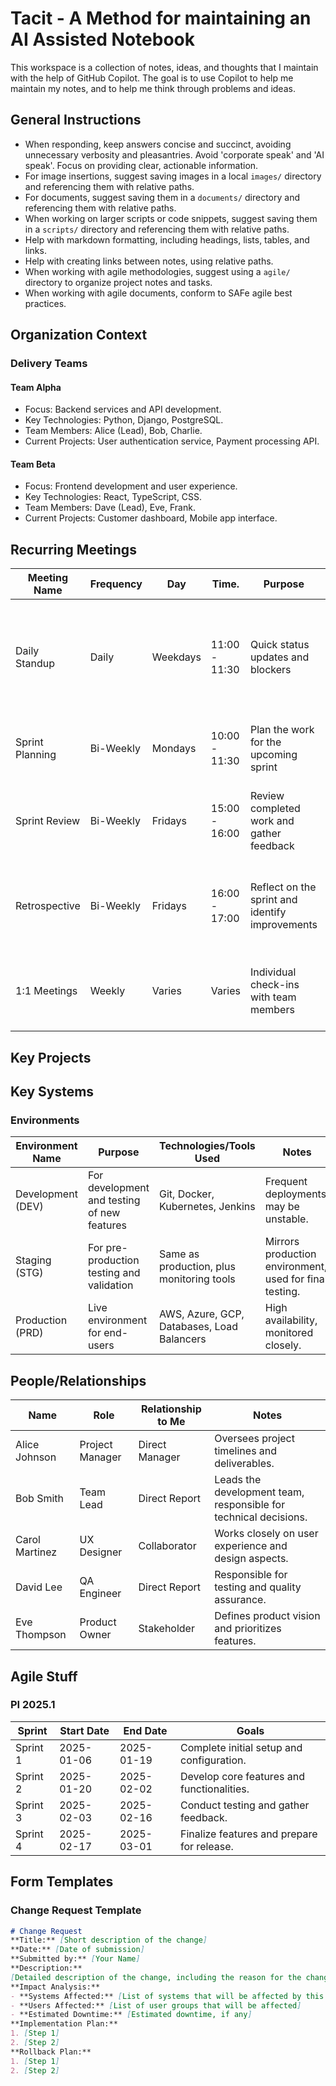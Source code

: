 <!-- Used to provide workspace specific instructions to GitHub Copilot. See https://docs.github.com/en/copilot/getting-started-with-github-copilot/about-github-copilot-instructions -->

# Tacit - A Method for maintaining an AI Assisted Notebook

This workspace is a collection of notes, ideas, and thoughts that I maintain with the help of GitHub Copilot. The goal is to use Copilot to help me maintain my notes, and to help me think through problems and ideas.

## General Instructions

- When responding, keep answers concise and succinct, avoiding unnecessary verbosity and pleasantries. Avoid 'corporate speak' and 'AI speak'. Focus on providing clear, actionable information.
- For image insertions, suggest saving images in a local `images/` directory and referencing them with relative paths.
- For documents, suggest saving them in a `documents/` directory and referencing them with relative paths.
- When working on larger scripts or code snippets, suggest saving them in a `scripts/` directory and referencing them with relative paths.
- Help with markdown formatting, including headings, lists, tables, and links.
- Help with creating links between notes, using relative paths.
- When working with agile methodologies, suggest using a `agile/` directory to organize project notes and tasks.
- When working with agile documents, conform to SAFe agile best practices.

## Organization Context

<!-- Provide context about your organization, team, or project here. This helps Copilot understand the environment and provide more relevant suggestions. -->

### Delivery Teams

#### Team Alpha
- Focus: Backend services and API development.
- Key Technologies: Python, Django, PostgreSQL.
- Team Members: Alice (Lead), Bob, Charlie.
- Current Projects: User authentication service, Payment processing API.

#### Team Beta
- Focus: Frontend development and user experience.
- Key Technologies: React, TypeScript, CSS.
- Team Members: Dave (Lead), Eve, Frank.
- Current Projects: Customer dashboard, Mobile app interface.

## Recurring Meetings

<!-- Provide context about recurring meetings, their purpose, and any relevant details here. This helps Copilot understand the environment and provide more relevant suggestions. -->

| Meeting Name       | Frequency | Day       | Time.         | Purpose                                      | Notes
| ------------------ | --------- | --------- | ------------- | -------------------------------------------- | ---------
| Daily Standup      | Daily     | Weekdays  | 11:00 - 11:30 | Quick status updates and blockers            | Keep it brief, focus on what was done yesterday, what will be done today, and any blockers.
| Sprint Planning    | Bi-Weekly | Mondays   | 10:00 - 11:30 | Plan the work for the upcoming sprint        | Review backlog, prioritize tasks, and assign work.
| Sprint Review      | Bi-Weekly | Fridays   | 15:00 - 16:00 | Review completed work and gather feedback    | Demonstrate completed work, gather feedback from stakeholders.
| Retrospective      | Bi-Weekly | Fridays   | 16:00 - 17:00 | Reflect on the sprint and identify improvements | Discuss what went well, what didn't go well, and action items for improvement.
| 1:1 Meetings       | Weekly    | Varies    | Varies        | Individual check-ins with team members       | Focus on personal development, feedback, and any concerns.

## Key Projects

<!-- Provide context about key projects, their goals, and any relevant details here. This helps Copilot understand the environment and provide more relevant suggestions. -->

## Key Systems

<!-- Provide context about key systems, technologies, and tools used in your organization here. This helps Copilot understand the environment and provide more relevant suggestions. -->

### Environments

| Environment Name  | Purpose                                     | Technologies/Tools Used                    | Notes
| ----------------- | ------------------------------------------- | ------------------------------------------ | ----------------------------------------------
| Development (DEV) | For development and testing of new features | Git, Docker, Kubernetes, Jenkins           | Frequent deployments, may be unstable.
| Staging (STG)     | For pre-production testing and validation   | Same as production, plus monitoring tools  | Mirrors production environment, used for final testing. 
| Production (PRD)  | Live environment for end-users              | AWS, Azure, GCP, Databases, Load Balancers | High availability, monitored closely.

## People/Relationships

<!-- Provide context about key people, their roles, and relationships here. This helps Copilot understand the environment and provide more relevant suggestions. -->

| Name              | Role                | Relationship to Me                         | Notes
| ----------------- | ------------------- | ------------------------------------------ | ----------------------------------------------
| Alice Johnson     | Project Manager     | Direct Manager                             | Oversees project timelines and deliverables.
| Bob Smith         | Team Lead           | Direct Report                              | Leads the development team, responsible for technical decisions.
| Carol Martinez    | UX Designer         | Collaborator                               | Works closely on user experience and design aspects.
| David Lee         | QA Engineer         | Direct Report                              | Responsible for testing and quality assurance.
| Eve Thompson      | Product Owner       | Stakeholder                                | Defines product vision and prioritizes features.

## Agile Stuff

<!-- Provide context about your agile processes, ceremonies, and any relevant details here. This helps Copilot understand the environment and provide more relevant suggestions. -->

### PI 2025.1

| Sprint   | Start Date | End Date   | Goals
| -------- | ---------- | ---------- | ----------------------------------------------
| Sprint 1 | 2025-01-06 | 2025-01-19 | Complete initial setup and configuration.
| Sprint 2 | 2025-01-20 | 2025-02-02 | Develop core features and functionalities.
| Sprint 3 | 2025-02-03 | 2025-02-16 | Conduct testing and gather feedback.
| Sprint 4 | 2025-02-17 | 2025-03-01 | Finalize features and prepare for release.

## Form Templates

### Change Request Template
```markdown
# Change Request
**Title:** [Short description of the change]
**Date:** [Date of submission]
**Submitted by:** [Your Name]
**Description:**
[Detailed description of the change, including the reason for the change and any relevant background information.]
**Impact Analysis:**
- **Systems Affected:** [List of systems that will be affected by this change]
- **Users Affected:** [List of user groups that will be affected]
- **Estimated Downtime:** [Estimated downtime, if any]
**Implementation Plan:**
1. [Step 1]
2. [Step 2]
**Rollback Plan:**
1. [Step 1]
2. [Step 2]
```